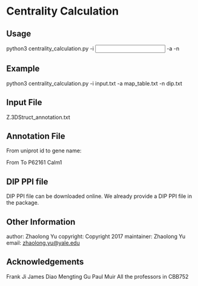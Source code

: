 # Centrality Calculation


## Usage
python3 centrality_calculation.py -i <input file> -a <annotation file> -n <dip ppi file>

## Example
python3 centrality_calculation.py -i input.txt -a map_table.txt -n dip.txt

## Input File
Z.3DStruct_annotation.txt

## Annotation File
From uniprot id to gene name:

From	To
P62161	Calm1

## DIP PPI file
DIP PPI file can be downloaded online. 
We already provide a DIP PPI file in the package.

## Other Information
author:	Zhaolong Yu
copyright:	Copyright 2017
maintainer:	Zhaolong Yu
email:	zhaolong.yu@yale.edu

## Acknowledgements
Frank Ji
James Diao
Mengting Gu
Paul Muir
All the professors in CBB752
